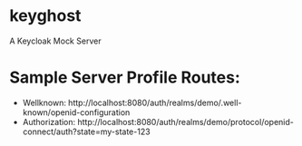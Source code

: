 # keyghost
A Keycloak Mock Server



# Sample Server Profile Routes:

* Wellknown: http://localhost:8080/auth/realms/demo/.well-known/openid-configuration 
* Authorization: http://localhost:8080/auth/realms/demo/protocol/openid-connect/auth?state=my-state-123